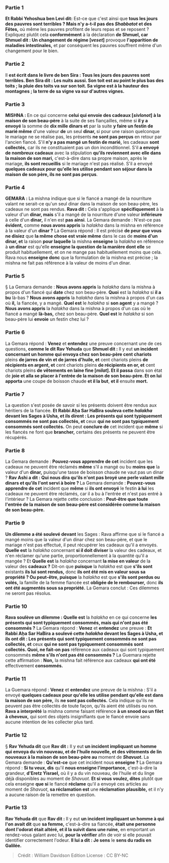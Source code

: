 
### Partie 1
<b>Et Rabbi Yehoshua ben Levi dit:</b> Est-ce que c'est ainsi que <b>tous les jours des pauvres sont terribles ? Mais n'y a-t-il pas des <i>Shabbatot</i> et des Fêtes,</b> où même les pauvres profitent de leurs repas et se reposent ? Expliquez plutôt cela <b>conformément</b> à la déclaration <b>de Shmuel, car Shmuel dit : Un changement de régime [<i>veset</i>]</b> provoque <b>l'apparition de</b> <b>maladies intestinales,</b> et par conséquent les pauvres souffrent même d'un changement pour le bien.

### Partie 2
Il <b>est écrit dans le livre de ben Sira : Tous les jours des pauvres sont terribles. Ben Sira dit : Les nuits aussi. Son toit est au point le plus bas des toits ; la pluie des toits va sur son toit. Sa vigne est à la hauteur des montagnes ; la terre de sa vigne va sur d'autres vignes.</b>

### Partie 3
<strong>MISHNA : </strong>En ce qui concerne <b>celui qui envoie des cadeaux [<i>sivlonot</i>] à la maison de son beau-père</b> à la suite de ses fiançailles, même si <b>il y a envoyé</b> la somme de <b>dix mille dinars et</b> par la suite <b>y faire un festin de marié même</b> d'une valeur <b>de</b> un seul <b>dinar, </b> si pour une raison quelconque le mariage ne se réalise pas, les présents <b>ne sont pas perçus</b> en retour par l'ancien fiancé. S'il <b>n'y a pas mangé un festin de marié,</b> les cadeaux <b>sont collectés,</b> car ils ne constituaient pas un don inconditionnel. S'il <b>a envoyé de nombreux cadeaux</b> avec la stipulation <b>qu'ils reviennent avec elle dans la maison de son mari,</b> c'est-à-dire dans sa propre maison, après le mariage, <b>ils sont recueillis</b> si le mariage n'est pas réalisé. S'il a envoyé <b>quelques cadeaux pour qu'elle les utilise pendant son séjour dans la maison de son père, ils ne sont pas perçus</b>.

### Partie 4
<strong>GEMARA :</strong> La mishna indique que si le fiancé a mangé de la nourriture valant ne serait-ce qu'un seul dinar dans la maison de son beau-père, les cadeaux ne sont pas rendus. <b>Rava dit :</b> Cela s'applique <b>spécifiquement</b> à la valeur d'un <b>dinar, mais</b> s'il a mangé de la nourriture d'une valeur <b>inférieure</b> à celle d'un <b>dinar,</b> il n'en est <b>pas ainsi</b>. La Gemara demande : N'est-ce pas <b>évident,</b> comme <b>nous avons appris</b> la <i>halakha</i> dans la mishna en référence à la valeur d'un <b>dinar ?</b> La Gemara répond : Il est précisé <b>de peur que vous ne disiez</b> que <b>la même chose est vraie même</b> dans le cas de <b>moins d'un dinar, et</b> la raison <b>pour laquelle</b> la mishna <b>enseigne</b> la <i>halakha</i> en référence à <b>un dinar</b> est qu'elle <b>enseigne la question de la manière dont elle</b> se produit habituellement, et on ne mange pas habituellement moins que cela. Rava nous <b>enseigne donc</b> que la formulation de la mishna est précise ; la mishna ne fait pas référence à la valeur de moins d'un dinar.

### Partie 5
§ La Gemara demande : <b>Nous avons appris</b> la <i>halakha</i> dans la mishna à propos d'un fiancé qui <b>date</b> chez son beau-père. <b>Quoi</b> est la <i>halakha</i> si <b>il a bu</b> là-bas ? <b>Nous avons appris</b> la <i>halakha</i> dans la mishna à propos d'un cas où <b>il,</b> la fiancée, y a mangé. <b>Quel est</b> le <i>halakha</i> si <b>son agent</b> y a mangé ? <b>Nous avons appris</b> la <i>halakha</i> dans la mishna à propos d'un cas où le fiancé a mangé <b>là-bas,</b> chez son beau-père. <b>Quel est</b> le <i>halakha</i> si son beau-père lui <b>envoie</b> un festin chez lui ?

### Partie 6
La Gemara répond : <b>Venez</b> et <b>entendez</b> une preuve concernant une de ces questions, <b>comme le dit Rav Yehuda</b> que <b>Shmuel dit : </b> Il y eut <b>un incident concernant un homme qui envoya chez son beau-père cent chariots</b> pleins <b>de jarres de vin et de jarres d'huile, et</b> cent chariots pleins <b>de récipients en argent, et</b> cent chariots pleins <b>de récipients en or, et</b> cent chariots pleins <b>de vêtements en laine fine [<i>milat</i>]. Et il passa</b> dans son état de <b>joie et alla se placer à l'entrée de la maison de son beau-père. Et on lui apporta</b> une coupe de boisson chaude</b> <b>et il la but</b>, <b>et il</b> ensuite <b>mort.</b>

### Partie 7
La question s'est posée de savoir si les présents doivent être rendus aux héritiers de la fiancée. <b>Et Rabbi Aḥa Sar HaBira souleva cette <i>halakha</i> devant les Sages à Usha, et ils dirent : Les présents qui sont typiquement consommés ne sont pas collectés, et</b> ceux <b>qui ne sont pas typiquement consommés sont collectés.</b> On peut <b>conclure de</b> cet incident que <b>même</b> si les fiancés ne font que <b>brancher,</b> certains des présents ne peuvent être récupérés.

### Partie 8
La Gemara demande : <b>Pouvez-vous apprendre de cet</b> incident que les cadeaux ne peuvent être réclamés <b>même</b> s'il a mangé ou bu <b>moins que</b> la valeur d'un <b>dinar,</b> puisqu'une tasse de boisson chaude ne vaut pas un dinar ? <b>Rav Ashi a dit : Qui nous dira qu'ils n'ont pas broyé une perle valant mille dinars et qu'ils l'ont servi à boire ? </b> La Gemara demande : <b>Pouvez-vous apprendre de cet</b> incident que <b>même</b> si <b>ils ont envoyé</b> le festin <b>à lui</b> les cadeaux ne peuvent être réclamés, car il a bu à l'entrée et n'est pas entré à l'intérieur ? La Gemara rejette cette conclusion : <b>Peut-être que toute l'entrée de la maison de son beau-père est considérée comme la maison de son beau-père.</b>

### Partie 9
<b>Un dilemme a été soulevé devant</b> les Sages : Rava affirme que si le fiancé a mangé moins que la valeur d'un dinar chez son beau-père, et que le mariage n'est pas effectué, il peut récupérer les cadeaux qu'il a envoyés. <b>Quelle est</b> la <i>halakha</i> concernant <b>si il doit diviser</b> la valeur des cadeaux, et n'en réclamer qu'une partie, proportionnellement à la quantité qu'il a mangée ? Et <b>Quelle est</b> la <i>halakha</i> concernant <b>la mise en valeur</b> de la valeur des <b>cadeaux ?</b> Dit-on que <b>puisque</b> la <i>halakha</i> est que <b>s'ils sont</b> existants <b>ils lui sont rendus,</b> donc <b>ils ont été mis en valeur sous sa propriété ? Ou peut-être, puisque</b> la <i>halakha</i> est que <b>s'ils sont perdus ou volés,</b> la famille de la femme fiancée est <b>obligée de le rembourser,</b> donc <b>ils ont été augmentés sous sa propriété.</b> La Gemara conclut : Ces dilemmes ne seront pas résolus.

### Partie 10
<b>Rava soulève un dilemme : Quelle est</b> la <i>halakha</i> en ce qui concerne <b>les présents qui sont typiquement consommés, mais qui n'ont pas été consommés ?</b> La Gemara répond : <b>Venez</b> et <b>entendez</b> une preuve : <b>Et Rabbi Aḥa Sar HaBira a soulevé cette <i>halakha</i> devant les Sages à Usha, et ils ont dit : Les présents qui sont typiquement consommés ne sont pas collectés, et</b> ceux <b>qui ne sont pas typiquement consommés sont collectés. Quoi, ne fait-on pas</b> référence aux cadeaux qui sont typiquement consommés <b>même s'ils n'ont pas été consommés ?</b> La Guemara rejette cette affirmation : <b>Non,</b> la mishna fait référence aux cadeaux <b>qui ont été</b> effectivement <b>consommés.</b>

### Partie 11
La Guemara répond : <b>Venez</b> et <b>entendez</b> une preuve de la mishna : S'il a envoyé <b>quelques cadeaux pour qu'elle les utilise pendant qu'elle est dans la maison de son père,</b> ils <b>ne sont pas collectés.</b> Cela indique qu'ils ne peuvent pas être collectés de toute façon, qu'ils aient été utilisés ou non. <b>Rava a interprété</b> la mishna comme faisant référence <b>à un snood ou un filet à cheveux,</b> qui sont des objets insignifiants que le fiancé envoie sans aucune intention de les collecter plus tard.

### Partie 12
§ <b>Rav Yehuda dit</b> que <b>Rav dit :</b> Il y eut <b>un incident impliquant un homme qui envoya du vin nouveau, et de l'huile nouvelle, et des vêtements de lin nouveaux à la maison de son beau-père au</b> moment de <b><i>Shavuot</i>.</b> La Gemara demande : <b>Qu'est-ce</b> que cet incident nous <b>enseigne ? </b> La Gemara répond : <b>Si tu veux, dis</b> qu'il <b>nous enseigne l'importance,</b> c'est-à-dire la grandeur, <b>d'Eretz Yisrael,</b> où il y a du vin nouveau, de l'huile et du linge déjà disponibles au moment de <i>Shavuot</i>. <b>Et si vous voulez, dites</b> plutôt que cela enseigne <b>que si</b> le fiancé <b>réclame</b> qu'il a envoyé ces articles au moment de <i>Shavuot</i>, <b>sa réclamation est</b> une <b>réclamation plausible,</b> et il n'y a aucune raison de la remettre en question.

### Partie 13
<b>Rav Yehuda dit</b> que <b>Rav dit :</b> Il y eut <b>un incident impliquant un homme à qui l'on avait dit</b> que <b>sa femme,</b> c'est-à-dire sa fiancée, <b>était une personne dont l'odorat était altéré, et il la suivit dans une ruine,</b> en emportant un rendez-vous galant avec lui, <b>pour la vérifier</b> afin de voir si elle pouvait identifier correctement l'odeur. <b>Il lui a dit : Je sens</b> le <b>sens du radis en Galilée.</b>

>Crédit : William Davidson Edition
>License : CC BY-NC